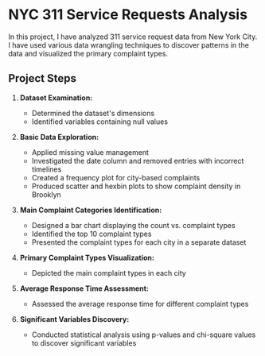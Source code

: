 # NYC 311 Service Requests Analysis

In this project, I have analyzed 311 service request data from New York City. I have used various data wrangling techniques to discover patterns in the data and visualized the primary complaint types.


## Project Steps

1. **Dataset Examination:**
   - Determined the dataset's dimensions
   - Identified variables containing null values

2. **Basic Data Exploration:**
   - Applied missing value management
   - Investigated the date column and removed entries with incorrect timelines
   - Created a frequency plot for city-based complaints
   - Produced scatter and hexbin plots to show complaint density in Brooklyn

3. **Main Complaint Categories Identification:**
   - Designed a bar chart displaying the count vs. complaint types
   - Identified the top 10 complaint types
   - Presented the complaint types for each city in a separate dataset

4. **Primary Complaint Types Visualization:**
   - Depicted the main complaint types in each city

5. **Average Response Time Assessment:**
   - Assessed the average response time for different complaint types

6. **Significant Variables Discovery:**
   - Conducted statistical analysis using p-values and chi-square values to discover significant variables


